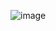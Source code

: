 ![image](https://user-images.githubusercontent.com/20543298/81003834-4ba67100-8e6d-11ea-9e36-fe7850b18c31.png)
